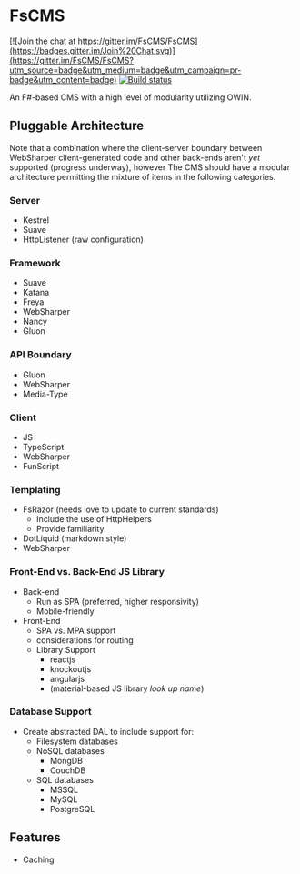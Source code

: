 # FsCMS #

[![Join the chat at https://gitter.im/FsCMS/FsCMS](https://badges.gitter.im/Join%20Chat.svg)](https://gitter.im/FsCMS/FsCMS?utm_source=badge&utm_medium=badge&utm_campaign=pr-badge&utm_content=badge)
[![Build status](https://ci.appveyor.com/api/projects/status/8wgpay9i8ylfmmr7?svg=true)](https://ci.appveyor.com/project/JeroldHaas/fscms)


An F#-based CMS with a high level of modularity utilizing OWIN.

## Pluggable Architecture ##
Note that a combination where the client-server boundary between WebSharper client-generated code and other back-ends aren't _yet_ supported (progress underway), however The CMS should have a modular architecture permitting the mixture of items in the following categories.

### Server ###
* Kestrel
* Suave
* HttpListener (raw configuration)

### Framework ###
* Suave
* Katana
* Freya
* WebSharper
* Nancy
* Gluon

### API Boundary ###
* Gluon
* WebSharper
* Media-Type

### Client ###
* JS
* TypeScript
* WebSharper
* FunScript

### Templating ###
* FsRazor (needs love to update to current standards)
    * Include the use of HttpHelpers
    * Provide familiarity
* DotLiquid (markdown style)
* WebSharper

### Front-End vs. Back-End JS Library ###
* Back-end
    * Run as SPA (preferred, higher responsivity)
    * Mobile-friendly
* Front-End
    * SPA vs. MPA support
    * considerations for routing
    * Library Support
        * reactjs
        * knockoutjs
        * angularjs
        * (material-based JS library *look up name*)

### Database Support ###
* Create abstracted DAL to include support for:
    * Filesystem databases
    * NoSQL databases
        * MongDB
        * CouchDB
    * SQL databases
        * MSSQL
        * MySQL
        * PostgreSQL


## Features ##
* Caching
